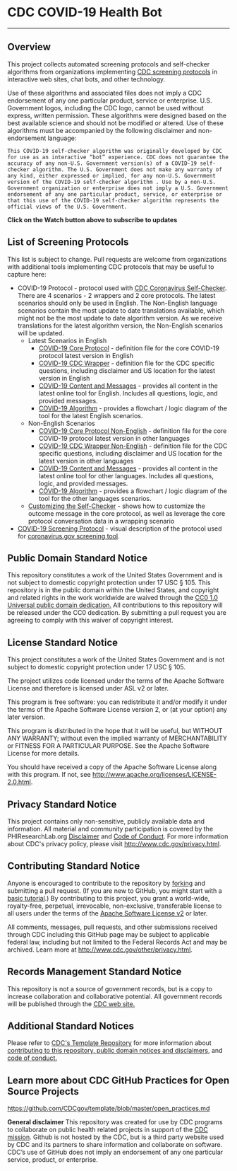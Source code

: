 # CDC COVID-19 Health Bot

***

## Overview

This project collects automated screening protocols and self-checker algorithms from organizations implementing [CDC screening protocols](https://www.cdc.gov/coronavirus/2019-ncov/index.html) in interactive web sites, chat bots, and other technology.

Use of these algorithms and associated files does not imply a CDC endorsement of any one particular product, service or enterprise. U.S. Government logos, including the CDC logo, cannot be used without express, written permission. These algorithms were designed based on the best available science and should not be modified or altered. Use of these algorithms must be accompanied by the following disclaimer and non-endorsement language:

```This COVID-19 self-checker algorithm was originally developed by CDC for use as an interactive “bot” experience. CDC does not guarantee the accuracy of any non-U.S. Government version(s) of a COVID-19 self-checker algorithm. The U.S. Government does not make any warranty of any kind, either expressed or implied, for any non-U.S. Government version of the COVID-19 self-checker algorithm . Use by a non-U.S. Government organization or enterprise does not imply a U.S. Government endorsement of any one particular product, service, or enterprise or that this use of the COVID-19 self-checker algorithm represents the official views of the U.S. Government.```

**Click on the Watch button above to subscribe to updates**

## List of Screening Protocols

This list is subject to change. Pull requests are welcome from organizations with additional tools implementing CDC protocols that may be useful to capture here:

* COVID-19 Protocol - protocol used with [CDC Coronavirus Self-Checker](https://www.cdc.gov/coronavirus/2019-ncov/symptoms-testing/symptoms.html). There are 4 scenarios - 2 wrappers and 2 core protocols. The latest scenarios should only be used in English. The Non-English language scenarios contain the most update to date translations available, which might not be the most update to date algorithm version. As we receive translations for the latest algorithm version, the Non-English scenarios will be updated.
  * Latest Scenarios in English
    * [COVID-19 Core Protocol](./screening_protocols/latest/covid_19_core_protocol.json) - definition file for the core COVID-19 protocol latest version in English
    * [COVID-19 CDC Wrapper](./screening_protocols/latest/covid_19_cdc_wrapper.json) - definition file for the CDC specific questions, including disclaimer and US location for the latest version in English
    * [COVID-19 Content and Messages](./screening_protocols/latest/covid_19_protocol_content_and_messages.pdf) - provides all content in the latest online tool for English. Includes all questions, logic, and provided messages. 
    * [COVID-19 Algorithm](./screening_protocols/latest/covid_19_protocol_algorithm.pdf) - provides a flowchart / logic diagram of the tool for the latest English scenarios.
  * Non-English Scenarios
    * [COVID-19 Core Protocol Non-English](./screening_protocols/non-english/covid_19_core_protocol_non-english.json) - definition file for the core COVID-19 protocol latest version in other languages
    * [COVID-19 CDC Wrapper Non-English](./screening_protocols/non-english/covid_19_cdc_wrapper_non-english.json) - definition file for the CDC specific questions, including disclaimer and US location for the latest version in other languages
    * [COVID-19 Content and Messages](./screening_protocols/non-english/covid_19_protocol_content_and_messages_non-english.pdf) - provides all content in the latest online tool for other languages. Includes all questions, logic, and provided messages. 
    * [COVID-19 Algorithm](./screening_protocols/non-english/covid_19_protocol_algorithm_non-english.pdf) - provides a flowchart / logic diagram of the tool for the other languages scenarios.
  * [Customizing the Self-Checker](https://github.com/CDCgov/covid19healthbot/wiki) - shows how to customize the outcome message in the core protocol, as well as leverage the core protocol conversation data in a wrapping scenario
* [COVID-19 Screening Protocol](./screening_protocols/covid_19_screening_protocol_cdc_apple.pdf) - visual description of the protocol used for [coronavirus.gov screening tool](https://www.coronavirus.gov/).

## Public Domain Standard Notice

This repository constitutes a work of the United States Government and is not subject to domestic copyright protection under 17 USC § 105. This repository is in the public domain within the United States, and copyright and related rights in the work worldwide are waived through the [CC0 1.0 Universal public domain dedication.](https://creativecommons.org/publicdomain/zero/1.0/) All contributions to this repository will be released under the CC0 dedication. By submitting a pull request you are agreeing to comply with this waiver of copyright interest.

## License Standard Notice

This project constitutes a work of the United States Government and is not subject to domestic copyright protection under 17 USC § 105.

The project utilizes code licensed under the terms of the Apache Software License and therefore is licensed under ASL v2 or later.

This program is free software: you can redistribute it and/or modify it under the terms of the Apache Software License version 2, or (at your option) any later version.

This program is distributed in the hope that it will be useful, but WITHOUT ANY WARRANTY; without even the implied warranty of MERCHANTABILITY or FITNESS FOR A PARTICULAR PURPOSE. See the Apache Software License for more details.

You should have received a copy of the Apache Software License along with this program. If not, see <http://www.apache.org/licenses/LICENSE-2.0.html>.

## Privacy Standard Notice

This project contains only non-sensitive, publicly available data and information. All material and community participation is covered by the PHIResearchLab.org [Disclaimer](http://www.phiresearchlab.org/index.php?option=com_content&view=article&id=26&Itemid=15) and [Code of Conduct](http://www.phiresearchlab.org/index.php?option=com_content&view=article&id=27&Itemid=19). For more information about CDC's privacy policy, please visit <http://www.cdc.gov/privacy.html>.

## Contributing Standard Notice

Anyone is encouraged to contribute to the repository by [forking](https://help.github.com/en/github/getting-started-with-github/fork-a-repo) and submitting a pull request. (If you are new to GitHub, you might start with a [basic tutorial](https://help.github.com/en/github/getting-started-with-github/set-up-git).) By contributing to this project, you grant a world-wide, royalty-free, perpetual, irrevocable, non-exclusive, transferable license to all users under the terms of the [Apache Software License v2](http://www.apache.org/licenses/LICENSE-2.0.html) or later.

All comments, messages, pull requests, and other submissions received through CDC including this GitHub page may be subject to applicable federal law, including but not limited to the Federal Records Act and may be archived. Learn more at <http://www.cdc.gov/other/privacy.html>.

## Records Management Standard Notice

This repository is not a source of government records, but is a copy to increase collaboration and collaborative potential. All government records will be published through the [CDC web site.](http://www.cdc.gov)

## Additional Standard Notices

Please refer to [CDC's Template Repository](https://github.com/CDCgov/template/blob/master/open_practices.md) for more information about [contributing to this repository, public domain notices and disclaimers](https://github.com/CDCgov/template/blob/master/open_practices.md), and [code of conduct.](https://github.com/CDCgov/template/blob/master/code-of-conduct.md)

## Learn more about CDC GitHub Practices for Open Source Projects

<https://github.com/CDCgov/template/blob/master/open_practices.md>

**General disclaimer** This repository was created for use by CDC programs to collaborate on public health related projects in support of the [CDC mission](https://github.com/CDCgov/template/blob/master/open_practices.md). Github is not hosted by the CDC, but is a third party website used by CDC and its partners to share information and collaborate on software. CDC’s use of GitHub does not imply an endorsement of any one particular service, product, or enterprise.
